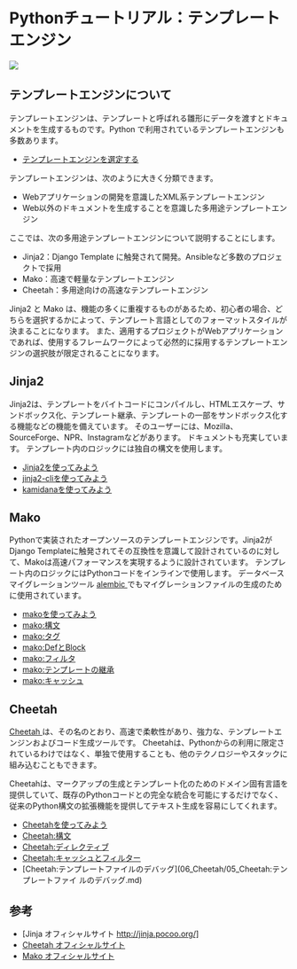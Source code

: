 Pythonチュートリアル：テンプレートエンジン
=================

![](https://gyazo.com/153a339305d78fc4fa4850753e4b1594.png)


## テンプレートエンジンについて
テンプレートエンジンは、テンプレートと呼ばれる雛形にデータを渡すとドキュメントを生成するものです。Python で利用されているテンプレートエンジンも多数あります。

 - [テンプレートエンジンを選定する](01_Choice_TemplateEngine.md)

テンプレートエンジンは、次のように大きく分類できます。

- Webアプリケーションの開発を意識したXML系テンプレートエンジン
- Web以外のドキュメントを生成することを意識した多用途テンプレートエンジン

ここでは、次の多用途テンプレートエンジンについて説明することにします。

- Jinja2：Django Template に触発されて開発。Ansibleなど多数のプロジェクトで採用
- Mako：高速で軽量なテンプレートエンジン
- Cheetah：多用途向けの高速なテンプレートエンジン

Jinja2 と Mako は、機能の多くに重複するものがあるため、初心者の場合、どちらを選択するかによって、テンプレート言語としてのフォーマットスタイルが決まることになります。
また、適用するプロジェクトがWebアプリケーションであれば、使用するフレームワークによって必然的に採用するテンプレートエンジンの選択肢が限定されることになります。


## Jinja2
Jinja2は、テンプレートをバイトコードにコンパイルし、HTMLエスケープ、サンドボックス化、テンプレート継承、テンプレートの一部をサンドボックス化する機能などの機能を備えています。 そのユーザーには、Mozilla、SourceForge、NPR、Instagramなどがあります。
ドキュメントも充実しています。
テンプレート内のロジックには独自の構文を使用します。

- [Jinja2を使ってみよう](02_Jinja2/)
- [jinja2-cliを使ってみよう](03_Jinja2_Cli.md)
- [kamidanaを使ってみよう](04_Kamidana.md)

## Mako
Pythonで実装されたオープンソースのテンプレートエンジンです。Jinja2がDjango Templateに触発されてその互換性を意識して設計されているのに対して、Makoは高速パフォーマンスを実現するように設計されています。
テンプレート内のロジックにはPythonコードをインラインで使用します。
データベースマイグレーションツール [alembic ](https://alembic.sqlalchemy.org/en/latest/) でもマイグレーションファイルの生成のために使用されています。


- [makoを使ってみよう](01_makoを使ってみよう.md)
- [mako:構文](02_mako:構文.md)
- [mako:タグ](03_mako:タグ.md)
- [mako:DefとBlock](04_mako:DefとBlock.md)
- [mako:フィルタ](05_mako:フィルタ.md)
- [mako:テンプレートの継承](06_mako:テンプレートの継承.md)
- [mako:キャッシュ](07_mako:キャッシュ.md)

## Cheetah
[Cheetah ](https://cheetahtemplate.org/)は、その名のとおり、高速で柔軟性があり、強力な、テンプレートエンジンおよびコード生成ツールです。 Cheetahは、Pythonからの利用に限定されているわけではなく、単独で使用することも、他のテクノロジーやスタックに組み込むこともできます。

Cheetahは、マークアップの生成とテンプレート化のためのドメイン固有言語を提供していて、既存のPythonコードとの完全な統合を可能にするだけでなく、従来のPython構文の拡張機能を提供してテキスト生成を容易にしてくれます。

- [Cheetahを使ってみよう](06_Cheetah/01_Cheetahを使ってみよう.md)
- [Cheetah:構文](06_Cheetah/02_Cheetah:構文.md)
- [Cheetah:ディレクティブ](06_Cheetah/03_Cheetah:ディレクティブ.md)
- [Cheetah:キャッシュとフィルター](06_Cheetah/04_Cheetah:キャッシュとフィルター.md)
- [Cheetah:テンプレートファイルのデバッグ](06_Cheetah/05_Cheetah:テンプレートファイ
ルのデバッグ.md)

## 参考
- [Jinja オフィシャルサイト http://jinja.pocoo.org/]
- [Cheetah オフィシャルサイト ](https://cheetahtemplate.org/)
- [Mako オフィシャルサイト ](https://www.makotemplates.org/)
